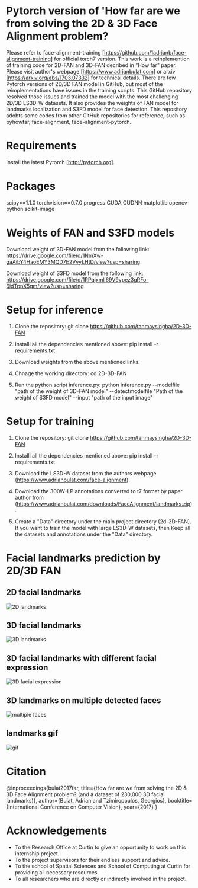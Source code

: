 # Pytorch version of 'How far are we from solving the 2D & 3D Face Alignment problem?
Please refer to face-alignment-training [https://github.com/1adrianb/face-alignment-training] for official torch7 version.
This work is a reinplemention of training code for 2D-FAN and 3D-FAN decribed in "How far" paper. Please visit author's webpage [https://www.adrianbulat.com] or arxiv [https://arxiv.org/abs/1703.07332] for technical details.
There are few Pytorch versions of 2D/3D FAN model in GitHub, but most of the reimplementations have issues in the training scripts. This GitHub repository resolved those issues and trained the model with the most challenging 2D/3D LS3D-W datasets. It also provides the weights of FAN model for landmarks localization and S3FD model for face detection. This repository adobts some codes from other GitHub repositories for reference, such as pyhowfar, face-alignment, face-alignment-pytorch. 

# Requirements
 Install the latest Pytorch [http://pytorch.org].
 
 # Packages
 scipy==1.1.0
 torchvision==0.7.0
 progress
 CUDA
 CUDNN
 matplotlib
 opencv-python
 scikit-image
 
 # Weights of FAN and S3FD models
 Download weight of 3D-FAN model from the following link: 
 https://drive.google.com/file/d/1NmXw-gaAibY4HaoEMY3MQD7E2VvyLHtD/view?usp=sharing
 
 Download weight of S3FD model from the following link:
 https://drive.google.com/file/d/1RPqjxmli69V9vpez3gRFo-6jdTppX5gm/view?usp=sharing
 
 # Setup for inference
 1. Clone the repository:
 git clone https://github.com/tanmaysingha/2D-3D-FAN
 
 2. Installl all the dependencies mentioned above:
 pip install -r requirements.txt
 
 3. Download weights from the above mentioned links.
 
 4. Chnage the working directory:
 cd 2D-3D-FAN
 
 5. Run the python script inference.py:
 python inference.py --modelfile "path of the weight of 3D-FAN model" --detectmodelfile "Path of the weight of S3FD model" --input "path of the input image"
 
 # Setup for training
  1. Clone the repository:
 git clone https://github.com/tanmaysingha/2D-3D-FAN
 
 2. Installl all the dependencies mentioned above:
 pip install -r requirements.txt
 
 3. Download the LS3D-W dataset from the authors webpage (https://www.adrianbulat.com/face-alignment).
 
 4. Download the 300W-LP annotations converted to t7 format by paper author from (https://www.adrianbulat.com/downloads/FaceAlignment/landmarks.zip).
 
 5. Create a "Data" directory under the main project directory (2d-3D-FAN). If you want to train the model with large LS3D-W datasets, then Keep all the datasets and annotations under the "Data" directory.
 
 # Facial landmarks prediction by 2D/3D FAN
 ## 2D facial landmarks
 ![2D landmarks](https://github.com/tanmaysingha/2D-3D-FAN/blob/main/2D-results/2D-landmarks.jpg?raw=true)
 
 ## 3D facial landmarks
 ![3D landmarks](https://github.com/tanmaysingha/2D-3D-FAN/blob/main/3D-test-results/3D_extreme_right.jpg?raw=true)
 
 ## 3D facial landmarks with different facial expression
 ![3D facial expression](https://github.com/tanmaysingha/2D-3D-FAN/blob/main/3D-test-results/3D-landmarks.jpg?raw=true)
 
 ## 3D landmarks on multiple detected faces
 ![multiple faces](https://github.com/tanmaysingha/2D-3D-FAN/blob/main/3D-test-results/multiple_faces.jpg?raw=true)
 
 ## landmarks gif
 ![gif](https://github.com/tanmaysingha/2D-3D-FAN/blob/main/landmarks.gif?raw=true)
 
 # Citation
 
@inproceedings{bulat2017far,
 title={How far are we from solving the 2D \& 3D Face Alignment problem? (and a dataset of 230,000 3D facial landmarks)},
 author={Bulat, Adrian and Tzimiropoulos, Georgios},
 booktitle={International Conference on Computer Vision},
 year={2017}
 }

# Acknowledgements
* To the Research Office at Curtin to give an opportunity to work on this internship project.
* To the project supervisors for their endless support and advice.
* To the school of Spatial Sciences and School of Computing at Curtin for providing all necessary resources.
* To all researchers who are directly or indirectly involved in the project.
 
